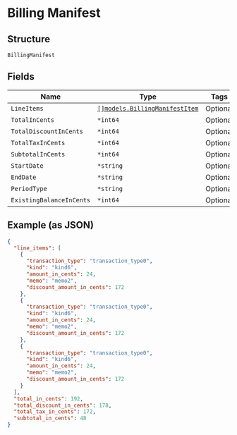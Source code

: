 
# Billing Manifest

## Structure

`BillingManifest`

## Fields

| Name | Type | Tags | Description |
|  --- | --- | --- | --- |
| `LineItems` | [`[]models.BillingManifestItem`](billing-manifest-item.md) | Optional | - |
| `TotalInCents` | `*int64` | Optional | - |
| `TotalDiscountInCents` | `*int64` | Optional | - |
| `TotalTaxInCents` | `*int64` | Optional | - |
| `SubtotalInCents` | `*int64` | Optional | - |
| `StartDate` | `*string` | Optional | - |
| `EndDate` | `*string` | Optional | - |
| `PeriodType` | `*string` | Optional | - |
| `ExistingBalanceInCents` | `*int64` | Optional | - |

## Example (as JSON)

```json
{
  "line_items": [
    {
      "transaction_type": "transaction_type0",
      "kind": "kind6",
      "amount_in_cents": 24,
      "memo": "memo2",
      "discount_amount_in_cents": 172
    },
    {
      "transaction_type": "transaction_type0",
      "kind": "kind6",
      "amount_in_cents": 24,
      "memo": "memo2",
      "discount_amount_in_cents": 172
    },
    {
      "transaction_type": "transaction_type0",
      "kind": "kind6",
      "amount_in_cents": 24,
      "memo": "memo2",
      "discount_amount_in_cents": 172
    }
  ],
  "total_in_cents": 192,
  "total_discount_in_cents": 178,
  "total_tax_in_cents": 172,
  "subtotal_in_cents": 48
}
```


